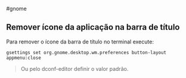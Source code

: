 #gnome

## Remover ícone da aplicação na barra de título
Para remover o ícone da barra de título no terminal execute:

```
gsettings set org.gnome.desktop.wm.preferences button-layout appmenu:close
```
> Ou pelo dconf-editor definir o valor padrão.